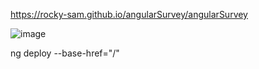 https://rocky-sam.github.io/angularSurvey/angularSurvey

![image](https://user-images.githubusercontent.com/12700182/133905797-6555d52d-0230-4517-b1ce-1abac5574469.png)

ng deploy --base-href="/"
